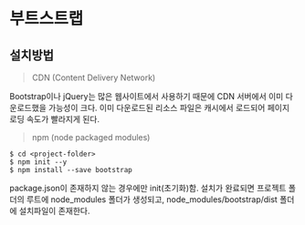 부트스트랩
====

설치방법
---

> CDN (Content Delivery Network)

Bootstrap이나 jQuery는 많은 웹사이트에서 사용하기 때문에 CDN 서버에서 이미 다운로드했을 가능성이 크다. 이미 다운로드된 리소스 파일은 캐시에서 로드되어 페이지 로딩 속도가 빨라지게 된다.


> npm (node packaged modules)

~~~
$ cd <project-folder>
$ npm init --y
$ npm install --save bootstrap
~~~

package.json이 존재하지 않는 경우에만 init(초기화)함.
설치가 완료되면 프로젝트 폴더의 루트에 node_modules 폴더가 생성되고, node_modules/bootstrap/dist 폴더에 설치파일이 존재한다.